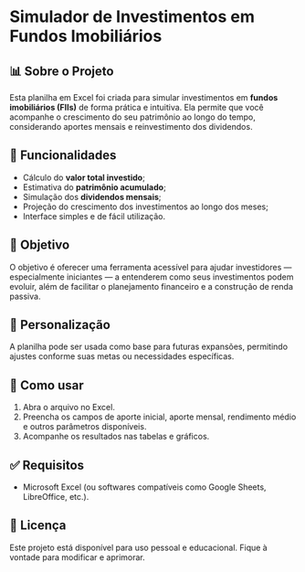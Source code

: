# Simulador de Investimentos em Fundos Imobiliários

## 📊 Sobre o Projeto
Esta planilha em Excel foi criada para simular investimentos em **fundos imobiliários (FIIs)** de forma prática e intuitiva. Ela permite que você acompanhe o crescimento do seu patrimônio ao longo do tempo, considerando aportes mensais e reinvestimento dos dividendos.

## 🚀 Funcionalidades
- Cálculo do **valor total investido**;
- Estimativa do **patrimônio acumulado**;
- Simulação dos **dividendos mensais**;
- Projeção do crescimento dos investimentos ao longo dos meses;
- Interface simples e de fácil utilização.

## 🎯 Objetivo
O objetivo é oferecer uma ferramenta acessível para ajudar investidores — especialmente iniciantes — a entenderem como seus investimentos podem evoluir, além de facilitar o planejamento financeiro e a construção de renda passiva.

## 🔧 Personalização
A planilha pode ser usada como base para futuras expansões, permitindo ajustes conforme suas metas ou necessidades específicas.

## 💾 Como usar
1. Abra o arquivo no Excel.
2. Preencha os campos de aporte inicial, aporte mensal, rendimento médio e outros parâmetros disponíveis.
3. Acompanhe os resultados nas tabelas e gráficos.

## ✅ Requisitos
- Microsoft Excel (ou softwares compatíveis como Google Sheets, LibreOffice, etc.).

## 📄 Licença
Este projeto está disponível para uso pessoal e educacional. Fique à vontade para modificar e aprimorar.

